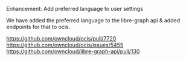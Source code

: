 Enhancement: Add preferred language to user settings

We have added the preferred language to the libre-graph api & added endpoints for that to ocis.

https://github.com/owncloud/ocis/pull/7720
https://github.com/owncloud/ocis/issues/5455
https://github.com/owncloud/libre-graph-api/pull/130
